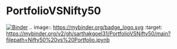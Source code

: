 # PortfolioVSNifty50

[![Binder](https://mybinder.org/badge_logo.svg)](https://mybinder.org/v2/gh/sarthakgoel31/PortfolioVSNifty50/main?filepath=Nifty50%20vs%20Portfolio.ipynb)
.. image:: https://mybinder.org/badge_logo.svg
 :target: https://mybinder.org/v2/gh/sarthakgoel31/PortfolioVSNifty50/main?filepath=Nifty50%20vs%20Portfolio.ipynb
